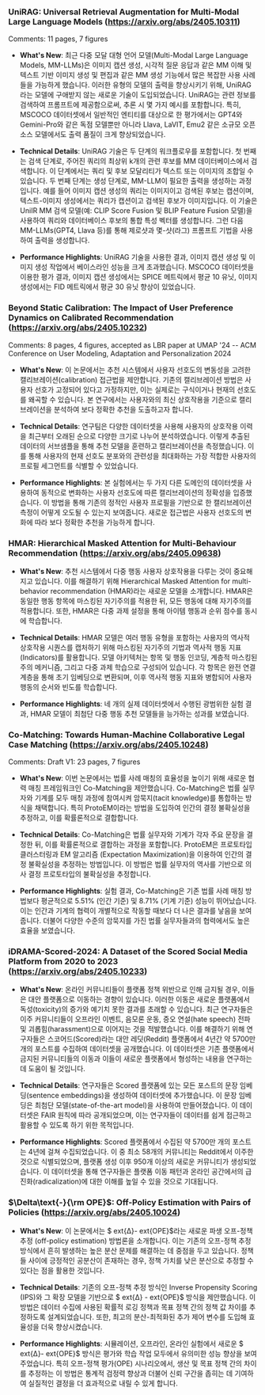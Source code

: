 ### UniRAG: Universal Retrieval Augmentation for Multi-Modal Large Language Models (https://arxiv.org/abs/2405.10311)
Comments:
          11 pages, 7 figures

- **What's New**: 최근 다중 모달 대형 언어 모델(Multi-Modal Large Language Models, MM-LLMs)은 이미지 캡션 생성, 시각적 질문 응답과 같은 MM 이해 및 텍스트 기반 이미지 생성 및 편집과 같은 MM 생성 기능에서 많은 복잡한 사용 사례들을 가능하게 했습니다. 이러한 유형의 모델의 출력을 향상시키기 위해, UniRAG라는 모델에 구애받지 않는 새로운 기술이 도입되었습니다. UniRAG는 관련 정보를 검색하여 프롬프트에 제공함으로써, 추론 시 몇 가지 예시를 포함합니다. 특히, MSCOCO 데이터셋에서 일반적인 엔티티를 대상으로 한 평가에서는 GPT4와 Gemini-Pro와 같은 독점 모델뿐만 아니라 Llava, LaVIT, Emu2 같은 소규모 오픈 소스 모델에서도 출력 품질이 크게 향상되었습니다.

- **Technical Details**: UniRAG 기술은 두 단계의 워크플로우를 포함합니다. 첫 번째는 검색 단계로, 주어진 쿼리의 최상위 k개의 관련 후보를 MM 데이터베이스에서 검색합니다. 이 단계에서는 쿼리 및 후보 모달리티가 텍스트 또는 이미지의 조합일 수 있습니다. 두 번째 단계는 생성 단계로, MM-LLM이 필요한 출력을 생성하는 과정입니다. 예를 들어 이미지 캡션 생성의 쿼리는 이미지이고 검색된 후보는 캡션이며, 텍스트-이미지 생성에서는 쿼리가 캡션이고 검색된 후보가 이미지입니다. 이 기술은 UniIR MM 검색 모델(예: CLIP Score Fusion 및 BLIP Feature Fusion 모델)을 사용하여 쿼리와 데이터베이스 후보의 통합 특성 벡터를 생성합니다. 그런 다음 MM-LLMs(GPT4, Llava 등)를 통해 제로샷과 몇-샷(라그) 프롬프트 기법을 사용하여 출력을 생성합니다.

- **Performance Highlights**: UniRAG 기술을 사용한 결과, 이미지 캡션 생성 및 이미지 생성 작업에서 베이스라인 성능을 크게 초과했습니다. MSCOCO 데이터셋을 이용한 평가 결과, 이미지 캡션 생성에서는 SPICE 메트릭에서 평균 10 유닛, 이미지 생성에서는 FID 메트릭에서 평균 30 유닛 향상이 있었습니다.



### Beyond Static Calibration: The Impact of User Preference Dynamics on Calibrated Recommendation (https://arxiv.org/abs/2405.10232)
Comments:
          8 pages, 4 figures, accepted as LBR paper at UMAP '24 -- ACM Conference on User Modeling, Adaptation and Personalization 2024

- **What's New**: 이 논문에서는 추천 시스템에서 사용자 선호도의 변동성을 고려한 캘리브레이션(calibration) 접근법을 제안합니다. 기존의 캘리브레이션 방법은 사용자 선호가 고정되어 있다고 가정하지만, 이는 실제로는 구식이거나 현재의 선호도를 왜곡할 수 있습니다. 본 연구에서는 사용자와의 최신 상호작용을 기준으로 캘리브레이션을 분석하여 보다 정확한 추천을 도출하고자 합니다.

- **Technical Details**: 연구팀은 다양한 데이터셋을 사용해 사용자의 상호작용 이력을 최근부터 오래된 순으로 다양한 크기로 나누어 분석하였습니다. 이렇게 추출된 데이터의 서브샘플을 통해 추천 모델을 훈련하고 캘리브레이션을 측정했습니다. 이를 통해 사용자의 현재 선호도 분포와의 관련성을 최대화하는 가장 적합한 사용자의 프로필 세그먼트를 식별할 수 있었습니다.

- **Performance Highlights**: 본 실험에서는 두 가지 다른 도메인의 데이터셋을 사용하여 동적으로 변화하는 사용자 선호도에 따른 캘리브레이션의 정확성을 입증했습니다. 이 방법을 통해 기존의 정적인 사용자 프로필을 기반으로 한 캘리브레이션 측정이 어떻게 오도될 수 있는지 보여줍니다. 새로운 접근법은 사용자 선호도의 변화에 따라 보다 정확한 추천을 가능하게 합니다.



### HMAR: Hierarchical Masked Attention for Multi-Behaviour Recommendation (https://arxiv.org/abs/2405.09638)
- **What's New**: 추천 시스템에서 다중 행동 사용자 상호작용을 다루는 것이 중요해지고 있습니다. 이를 해결하기 위해 Hierarchical Masked Attention for multi-behavior recommendation (HMAR)라는 새로운 모델을 소개합니다. HMAR은 동일한 행동 항목에 마스킹된 자기주의를 적용한 뒤, 모든 행동에 대해 자기주의를 적용합니다. 또한, HMAR은 다중 과제 설정을 통해 아이템 행동과 순위 점수를 동시에 학습합니다.

- **Technical Details**: HMAR 모델은 여러 행동 유형을 포함하는 사용자의 역사적 상호작용 시퀀스를 캡처하기 위해 마스킹된 자기주의 기법과 역사적 행동 지표(Indicators)를 활용합니다. 모델 아키텍처는 항목 및 행동 인코딩, 계층적 마스킹된 주의 메커니즘, 그리고 다중 과제 학습으로 구성되어 있습니다. 각 항목은 완전 연결 계층을 통해 초기 임베딩으로 변환되며, 이후 역사적 행동 지표와 병합되어 사용자 행동의 순서와 빈도를 학습합니다.

- **Performance Highlights**: 네 개의 실제 데이터셋에서 수행된 광범위한 실험 결과, HMAR 모델이 최첨단 다중 행동 추천 모델들을 능가하는 성과를 보였습니다.



### Co-Matching: Towards Human-Machine Collaborative Legal Case Matching (https://arxiv.org/abs/2405.10248)
Comments:
          Draft V1: 23 pages, 7 figures

- **What's New**: 이번 논문에서는 법률 사례 매칭의 효율성을 높이기 위해 새로운 협력 매칭 프레임워크인 Co-Matching을 제안했습니다. Co-Matching은 법률 실무자와 기계를 모두 매칭 과정에 참여시켜 암묵지(tacit knowledge)를 통합하는 방식을 채택합니다. 특히 ProtoEM이라는 방법을 도입하여 인간의 결정 불확실성을 추정하고, 이를 확률론적으로 결합합니다.

- **Technical Details**: Co-Matching은 법률 실무자와 기계가 각자 주요 문장을 결정한 뒤, 이를 확률론적으로 결합하는 과정을 포함합니다. ProtoEM은 프로토타입 클러스터링과 EM 알고리즘 (Expectation Maximization)을 이용하여 인간의 결정 불확실성을 추정하는 방법입니다. 이 방법은 법률 실무자의 역사를 기반으로 의사 결정 프로토타입의 불확실성을 추정합니다.

- **Performance Highlights**: 실험 결과, Co-Matching은 기존 법률 사례 매칭 방법보다 평균적으로 5.51% (인간 기준) 및 8.71% (기계 기준) 성능이 뛰어났습니다. 이는 인간과 기계의 협력이 개별적으로 작동할 때보다 더 나은 결과를 낳음을 보여줍니다. 더불어 다양한 수준의 암묵지를 가진 법률 실무자들과의 협력에서도 높은 효율을 보였습니다.



### iDRAMA-Scored-2024: A Dataset of the Scored Social Media Platform from 2020 to 2023 (https://arxiv.org/abs/2405.10233)
- **What's New**: 온라인 커뮤니티들이 플랫폼 정책 위반으로 인해 금지될 경우, 이들은 대안 플랫폼으로 이동하는 경향이 있습니다. 이러한 이동은 새로운 플랫폼에서 독성(toxicity)의 증가와 예기치 못한 결과를 초래할 수 있습니다. 최근 연구자들은 이주 커뮤니티들이 오프라인 이벤트, 음모론 운동, 증오 연설(hate speech) 전파 및 괴롭힘(harassment)으로 이어지는 것을 적발했습니다. 이를 해결하기 위해 연구자들은 스코어드(Scored)라는 대안 레딧(Reddit) 플랫폼에서 4년간 약 5700만 개의 포스트를 수집하여 데이터셋을 공개했습니다. 이 데이터셋은 기존 플랫폼에서 금지된 커뮤니티들의 이동과 이들이 새로운 플랫폼에서 형성하는 내용을 연구하는 데 도움이 될 것입니다.

- **Technical Details**: 연구자들은 Scored 플랫폼에 있는 모든 포스트의 문장 임베딩(sentence embeddings)을 생성하여 데이터셋에 추가했습니다. 이 문장 임베딩은 최첨단 모델(state-of-the-art model)을 사용하여 만들어졌습니다. 이 데이터셋은 FAIR 원칙에 따라 공개되었으며, 이는 연구자들이 데이터를 쉽게 접근하고 활용할 수 있도록 하기 위한 목적입니다.

- **Performance Highlights**: Scored 플랫폼에서 수집된 약 5700만 개의 포스트는 4년에 걸쳐 수집되었습니다. 이 중 최소 58개의 커뮤니티는 Reddit에서 이주한 것으로 식별되었으며, 플랫폼 생성 이후 950개 이상의 새로운 커뮤니티가 생성되었습니다. 이 데이터셋을 통해 연구자들은 플랫폼 이동 패턴과 온라인 공간에서의 급진화(radicalization)에 대한 이해를 높일 수 있을 것으로 기대됩니다.



### $\Delta\text{-}{\rm OPE}$: Off-Policy Estimation with Pairs of Policies (https://arxiv.org/abs/2405.10024)
- **What's New**: 이 논문에서는 $	ext{Δ}-	ext{OPE}$라는 새로운 파생 오프-정책 추정 (off-policy estimation) 방법론을 소개합니다. 이는 기존의 오프-정책 추정 방식에서 흔히 발생하는 높은 분산 문제를 해결하는 데 중점을 두고 있습니다. 정책들 사이에 긍정적인 공분산이 존재하는 경우, 정책 가치를 낮은 분산으로 추정할 수 있다는 점을 활용한 것입니다.

- **Technical Details**: 기존의 오프-정책 추정 방식인 Inverse Propensity Scoring (IPS)와 그 확장 모델을 기반으로 $	ext{Δ} - 	ext{OPE}$ 방식을 제안했습니다. 이 방법은 데이터 수집에 사용된 확률적 로깅 정책과 목표 정책 간의 정책 값 차이를 추정하도록 설계되었습니다. 또한, 최고의 분산-최적화된 추가 제어 변수를 도입해 효율성을 더욱 향상시켰습니다.

- **Performance Highlights**: 시뮬레이션, 오프라인, 온라인 실험에서 새로운 $	ext{Δ}-	ext{OPE}$ 방식은 평가와 학습 작업 모두에서 유의미한 성능 향상을 보여주었습니다. 특히 오프-정책 평가(OPE) 시나리오에서, 생산 및 목표 정책 간의 차이를 추정하는 이 방법은 통계적 검정력 향상과 더불어 신뢰 구간을 좁히는 데 기여하여 실질적인 결정을 더 효과적으로 내릴 수 있게 합니다.




